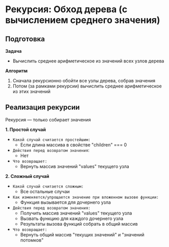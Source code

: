# Рекурсия:  Обход дерева (с вычислением среднего значения)

## Подготовка
**Задача**
- Вычислить среднее арифметическое из значений всех узлов дерева

**Алгоритм**
1. Сначала рекурсионно обойти все узлы дерева, собрав значения
2. Потом (за рамками рекурсии) вычислить среднее арифметическое из этих значений


## Реализация рекурсии
Рекурсия — только собирает значения

**1. Простой случай**
- `Какой случай считается простейшим:`
  - Если длина массива в свойстве "children" === 0
- `Действия перед возвратом значения`:
  - Нет
- `Что возвращает:`
  - Вернуть массив значений "values" текущего узла

**2. Сложный случай**
- `Какой случай считается сложным:`
  - Все остальные случаи
- `Как изменяется/упрощается значение при вложенном вызове функции:`
  - Функция вызывается для дочернего узла
- `Действия перед возвратом значения:`
  - Получить массив значений "values" текущего узла
  - Вызвать функцию для каждого дочернего узла
  - Результаты вызова функций собрать в общий массив
- `Что возвращает:`
  - Вернуть общий массив "текущих значений" и "значений потомков"